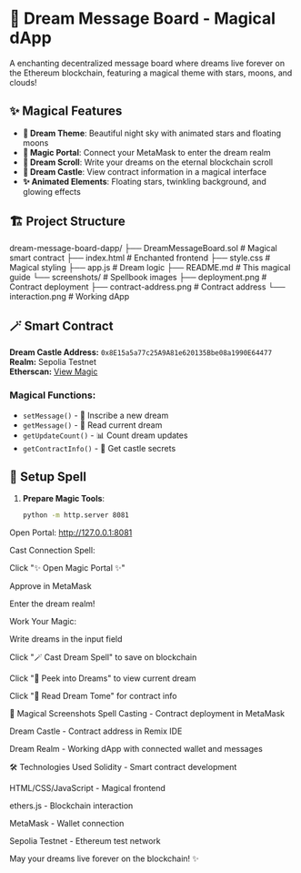 # 🌙 Dream Message Board - Magical dApp

A enchanting decentralized message board where dreams live forever on the Ethereum blockchain, featuring a magical theme with stars, moons, and clouds!

## ✨ Magical Features

- **🌙 Dream Theme**: Beautiful night sky with animated stars and floating moons
- **🔮 Magic Portal**: Connect your MetaMask to enter the dream realm
- **📜 Dream Scroll**: Write your dreams on the eternal blockchain scroll
- **🏰 Dream Castle**: View contract information in a magical interface
- **✨ Animated Elements**: Floating stars, twinkling background, and glowing effects

## 🏗️ Project Structure
dream-message-board-dapp/
├── DreamMessageBoard.sol # Magical smart contract
├── index.html # Enchanted frontend
├── style.css # Magical styling
├── app.js # Dream logic
├── README.md # This magical guide
└── screenshots/ # Spellbook images
├── deployment.png # Contract deployment
├── contract-address.png # Contract address
└── interaction.png # Working dApp

## 🪄 Smart Contract

**Dream Castle Address:** `0x8E15a5a77c25A9A81e620135Bbe08a1990E64477`  
**Realm:** Sepolia Testnet  
**Etherscan:** [View Magic](https://sepolia.etherscan.io/address/0x8E15a5a77c25A9A81e620135Bbe08a1990E64477)

### Magical Functions:
- `setMessage()` - 📜 Inscribe a new dream
- `getMessage()` - 🔮 Read current dream
- `getUpdateCount()` - 📊 Count dream updates
- `getContractInfo()` - 🏰 Get castle secrets

## 🚀 Setup Spell

1. **Prepare Magic Tools**:
   ```bash
   python -m http.server 8081
Open Portal:
http://127.0.0.1:8081

Cast Connection Spell:

Click "✨ Open Magic Portal ✨"

Approve in MetaMask

Enter the dream realm!

Work Your Magic:

Write dreams in the input field

Click "🪄 Cast Dream Spell" to save on blockchain

Click "🔮 Peek into Dreams" to view current dream

Click "📖 Read Dream Tome" for contract info

📸 Magical Screenshots
Spell Casting - Contract deployment in MetaMask

Dream Castle - Contract address in Remix IDE

Dream Realm - Working dApp with connected wallet and messages

🛠️ Technologies Used
Solidity - Smart contract development

HTML/CSS/JavaScript - Magical frontend

ethers.js - Blockchain interaction

MetaMask - Wallet connection

Sepolia Testnet - Ethereum test network


May your dreams live forever on the blockchain! ✨
